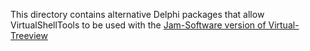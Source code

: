 This directory contains alternative Delphi packages that allow VirtualShellTools to be used with the 
[Jam-Software version of Virtual-Treeview](https://github.com/JAM-Software/Virtual-TreeView)